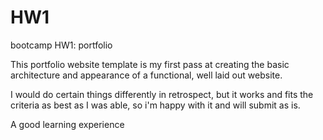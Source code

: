 # HW1
bootcamp HW1: portfolio

This portfolio website template is my first pass at creating the basic architecture and appearance of
a functional, well laid out website. 

I would do certain things differently in retrospect, but it works and fits the criteria as best as I
was able, so i'm happy with it and will submit as is.

A good learning experience